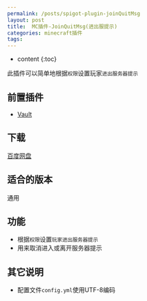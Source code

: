 ```yaml
---
permalink: /posts/spigot-plugin-joinQuitMsg
layout: post
title:  MC插件-JoinQuitMsg(进出服提示)
categories: minecraft插件
tags:
---
```


* content
{:toc}

此插件可以简单地根据`权限`设置玩家`进出服务器提示`




## 前置插件
* [Vault](http://dev.bukkit.org/bukkit-plugins/vault/)

## 下载
[百度网盘](https://pan.baidu.com/s/1hs2sreG)

## 适合的版本
通用

## 功能
* 根据`权限`设置`玩家进出服务器提示`
* 用来取消进入或离开服务器提示

## 其它说明
* 配置文件`config.yml`使用UTF-8编码
